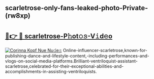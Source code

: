## scarletrose-only-fans​-leaked-photo​-Private-(rw8xp)


# <h2><a href="https://mediaupload.pro?title=scarletrose&ref=git">🔗👉 🔴 scarletrose-P𝚑ot𝚘𝚜-V𝚒d𝚎o</a></h2>

[![Corinna Kopf Nue Nu𝚍e𝚜](https://i.imgur.com/0qMVB7G.gif)](https://mediaupload.pro?title=scarletrose&ref=git)
Online-influencer-scarletrose,known-for-publishing-dance-and-lifestyle-content,-including-performances-and-vlogs-on-social-media-platforms.Brilliant-ventriloquist-assistant-scarletrose,celebrated-for-their-exceptional-abilities-and-accomplishments-in-assisting-ventriloquists.  